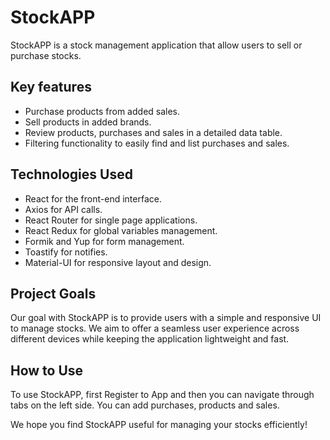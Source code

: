 # StockAPP
StockAPP is a stock management application that allow users to sell or purchase stocks.

## Key features
- Purchase products from added sales.
- Sell products in added brands.
- Review products, purchases and sales in a detailed data table.
- Filtering functionality to easily find and list purchases and sales.

## Technologies Used
- React for the front-end interface.
- Axios for API calls.
- React Router for single page applications.
- React Redux for global variables management.
- Formik and Yup for form management.
- Toastify for notifies.
- Material-UI for responsive layout and design.

## Project Goals
Our goal with StockAPP is to provide users with a simple and responsive UI to manage stocks. We aim to offer a seamless user experience across different devices while keeping the application lightweight and fast.

## How to Use
To use StockAPP, first Register to App and then you can navigate through tabs on the left side. You can add purchases, products and sales.

We hope you find StockAPP useful for managing your stocks efficiently!
